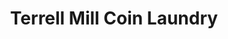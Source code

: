 ---
title: "Terrell Mill Coin Laundry"
url: /marietta/terrell-mill-coin-laundry/
shop: Wäscherei
---